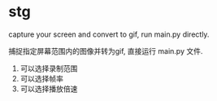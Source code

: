 # stg
capture your screen and convert to gif, run main.py directly.

捕捉指定屏幕范围内的图像并转为gif, 直接运行 main.py 文件.

1. 可以选择录制范围
2. 可以选择帧率
3. 可以选择播放倍速

